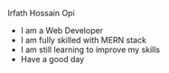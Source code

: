
Irfath Hossain Opi

- I am a Web Developer 
- I am fully skilled with MERN stack
- I am still learning to improve my skills
- Have a good day

